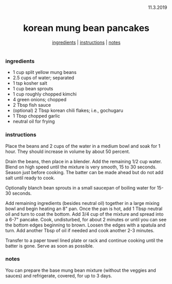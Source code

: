 <p align="right">11.3.2019</p>

<h1 align="center">korean mung bean pancakes</h1>

<div align="center">
  <a href="#ingredients">ingredients</a> | 
  <a href="#instructions">instructions</a> | 
  <a href="#notes">notes</a>
</div>
<br>

### ingredients
- 1 cup split yellow mung beans
- 2.5 cups of water; separated
- 1 tsp kosher salt
- 1 cup bean sprouts
- 1 cup roughly chopped kimchi
- 4 green onions; chopped
- 2 Tbsp fish sauce
- (optional) 2 Tbsp korean chili flakes; i.e., gochugaru
- 1 Tbsp chopped garlic
- neutral oil for frying

### instructions
Place the beans and 2 cups of the water in a medium bowl and soak for 1 hour. They should increase in volume by about 50 percent.

Drain the beans, then place in a blender. Add the remaining 1/2 cup water. Blend on high speed until the mixture is very smooth, 15 to 30 seconds. Season just before cooking. The batter can be made ahead but do not add salt until ready to cook.

Optionally blanch bean sprouts in a small saucepan of boiling water for 15-30 seconds.

Add remaining ingredients (besides neutral oil) together in a large mixing bowl and begin heating an 8" pan. Once the pan is hot, add 1 Tbsp neutral oil and turn to coat the bottom. Add 3/4 cup of the mixture and spread into a 6-7" pancake. Cook, undisturbed, for about 2 minutes or until you can see the bottom edges beginning to brown.  Loosen the edges with a spatula and turn. Add another Tbsp of oil if needed and cook another 2-3 minutes.

Transfer to a paper towel lined plate or rack and continue cooking until the batter is gone. Serve as soon as possible. 

### notes
You can prepare the base mung bean mixture (without the veggies and sauces) and refrigerate, covered, for up to 3 days.
